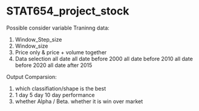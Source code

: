 # STAT654_project_stock

Possible consider variable 
Traninng data:
1. Window_Step_size
2. Window_size
3. Price only & price + volume together 
4. Data selection 
    all date
    all date before 2000
    all date before 2010
    all date before 2020
    all date after 2015

Output Comparsion:
1. which classifiation/shape is the best 
2. 1 day 5 day 10 day performance 
3. whether Alpha / Beta. whether it is win over market  



